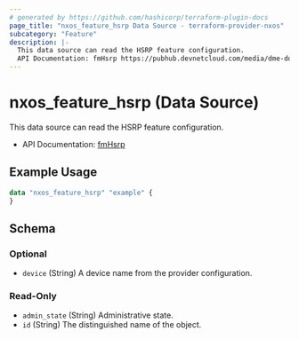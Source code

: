 ```yaml
---
# generated by https://github.com/hashicorp/terraform-plugin-docs
page_title: "nxos_feature_hsrp Data Source - terraform-provider-nxos"
subcategory: "Feature"
description: |-
  This data source can read the HSRP feature configuration.
  API Documentation: fmHsrp https://pubhub.devnetcloud.com/media/dme-docs-10-2-2/docs/Feature%20Management/fm:Hsrp/
---
```


# nxos_feature_hsrp (Data Source)

This data source can read the HSRP feature configuration.

- API Documentation: [fmHsrp](https://pubhub.devnetcloud.com/media/dme-docs-10-2-2/docs/Feature%20Management/fm:Hsrp/)

## Example Usage

```terraform
data "nxos_feature_hsrp" "example" {
}
```

<!-- schema generated by tfplugindocs -->
## Schema

### Optional

- `device` (String) A device name from the provider configuration.

### Read-Only

- `admin_state` (String) Administrative state.
- `id` (String) The distinguished name of the object.
